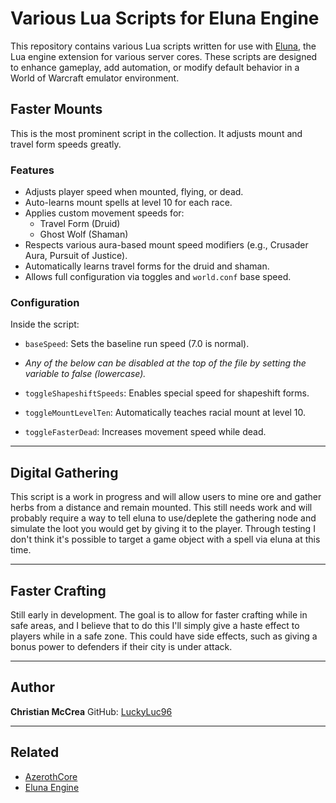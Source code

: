 # Various Lua Scripts for Eluna Engine

This repository contains various Lua scripts written for use with [Eluna](https://elunaluaengine.github.io/), the Lua engine extension for various server cores. These scripts are designed to enhance gameplay, add automation, or modify default behavior in a World of Warcraft emulator environment.

## Faster Mounts

This is the most prominent script in the collection. It adjusts mount and travel form speeds greatly.

### Features

- Adjusts player speed when mounted, flying, or dead.
- Auto-learns mount spells at level 10 for each race.
- Applies custom movement speeds for:
  - Travel Form (Druid)
  - Ghost Wolf (Shaman)
- Respects various aura-based mount speed modifiers (e.g., Crusader Aura, Pursuit of Justice).
- Automatically learns travel forms for the druid and shaman.
- Allows full configuration via toggles and `world.conf` base speed.

### Configuration

Inside the script:
- `baseSpeed`: Sets the baseline run speed (7.0 is normal).

- *Any of the below can be disabled at the top of the file by setting the variable to false (lowercase).*
- `toggleShapeshiftSpeeds`: Enables special speed for shapeshift forms.
- `toggleMountLevelTen`: Automatically teaches racial mount at level 10.
- `toggleFasterDead`: Increases movement speed while dead.


---

## Digital Gathering

This script is a work in progress and will allow users to mine ore and gather herbs from a distance and remain mounted.
This still needs work and will probably require a way to tell eluna to use/deplete the gathering node and simulate the loot you would get by giving it to the player. Through testing I don't think it's possible to target a game object with a spell via eluna at this time.


---

## Faster Crafting

Still early in development. The goal is to allow for faster crafting while in safe areas, and I believe that to do this I'll simply give a haste effect to players while in a safe zone. This could have side effects, such as giving a bonus power to defenders if their city is under attack. 




---

## Author

**Christian McCrea**
GitHub: [LuckyLuc96](https://github.com/LuckyLuc96)

---

## Related

- [AzerothCore](https://www.azerothcore.org/)
- [Eluna Engine](https://elunaluaengine.github.io/)


